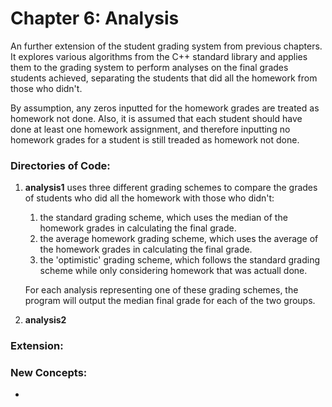 # Chapter 6: Analysis

An further extension of the student grading system from previous chapters. It explores various algorithms from the C++ standard library and applies them to the grading system to perform analyses on the final grades students achieved, separating the students that did all the homework from those who didn't.

By assumption, any zeros inputted for the homework grades are treated as homework not done. Also, it is assumed that each student should have done at least one homework assignment, and therefore inputting no homework grades for a student is still treaded as homework not done.

### Directories of Code:
1) **analysis1** uses three different grading schemes to compare the grades of students who did all the homework with those who didn't:
    1) the standard grading scheme, which uses the median of the homework grades in calculating the final grade.
    2) the average homework grading scheme, which uses the average of the homework grades in calculating the final grade.
    3) the 'optimistic' grading scheme, which follows the standard grading scheme while only considering homework that was actuall done.
    
    For each analysis representing one of these grading schemes, the program will output the median final grade for each of the two groups.
    
2) **analysis2**
### Extension:

### New Concepts:
* 
